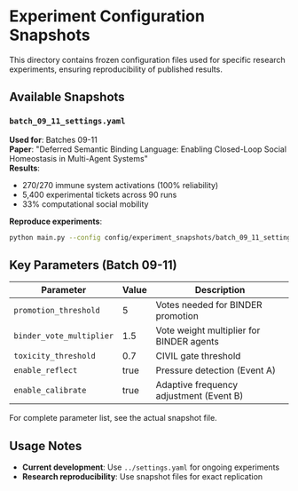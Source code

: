 # Experiment Configuration Snapshots

This directory contains frozen configuration files used for specific research experiments, ensuring reproducibility of published results.

## Available Snapshots

### `batch_09_11_settings.yaml`

**Used for**: Batches 09-11  
**Paper**: "Deferred Semantic Binding Language: Enabling Closed-Loop Social Homeostasis in Multi-Agent Systems"  
**Results**:

- 270/270 immune system activations (100% reliability)
- 5,400 experimental tickets across 90 runs
- 33% computational social mobility

**Reproduce experiments**:

```bash
python main.py --config config/experiment_snapshots/batch_09_11_settings.yaml
```

## Key Parameters (Batch 09-11)

| Parameter                | Value | Description                              |
| ------------------------ | ----- | ---------------------------------------- |
| `promotion_threshold`    | 5     | Votes needed for BINDER promotion        |
| `binder_vote_multiplier` | 1.5   | Vote weight multiplier for BINDER agents |
| `toxicity_threshold`     | 0.7   | CIVIL gate threshold                     |
| `enable_reflect`         | true  | Pressure detection (Event A)             |
| `enable_calibrate`       | true  | Adaptive frequency adjustment (Event B)  |

For complete parameter list, see the actual snapshot file.

## Usage Notes

- **Current development**: Use `../settings.yaml` for ongoing experiments
- **Research reproducibility**: Use snapshot files for exact replication
